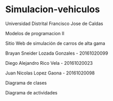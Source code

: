 # Simulacion-vehiculos
Universidad Distrital Francisco Jose de Caldas

Modelos de programacion II

Sitio Web de simulación de carros de alta gama

Brayan Sneider Lozada Gonzales - 20161020099

Diego Alejandro Rico Vela - 20161020023

Juan Nicolas Lopez Gaona - 20161020098

Diagrama de clases

Diagrama de actividades 
